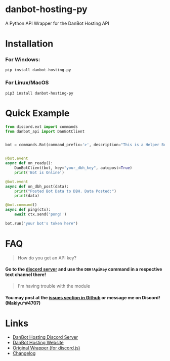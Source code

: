 # danbot-hosting-py

A Python API Wrapper for the DanBot Hosting API

# Installation

### For Windows:

`pip install danbot-hosting-py`

### For Linux/MacOS

`pip3 install danbot-hosting-py`

# Quick Example

```python
from discord.ext import commands
from danbot_api import DanBotClient


bot = commands.Bot(command_prefix='>', description="This is a Helper Bot")


@bot.event
async def on_ready():
    DanBotClient(bot, key="your_dbh_key", autopost=True)
    print('Bot is Online')

@bot.event
async def on_dbh_post(data):
    print("Posted Bot Data to DBH. Data Posted:")
    print(data)

@bot.command()
async def ping(ctx):
    await ctx.send('pong!')

bot.run("your bot's token here")
```

# FAQ

> How do you get an API key?

#### Go to the [discord server](https://discord.gg/dbh) and use the `DBH!ApiKey` command in a respective text channel there!

> I'm having trouble with the module

#### You may post at the [issues section in Github](https://github.com/Makiyu-py/danbot-hosting/issues) or message me on Discord! (Makiyu^#4707)

# Links

- [DanBot Hosting Discord Server](https://discord.gg/dbh)
- [DanBot Hosting Website](https://danbot.host)
- [Original Wrapper (for discord.js)](https://github.com/danbot-devs/danbot-hosting)
- [Changelog](https://github.com/Makiyu-py/danbot-hosting/blob/main/CHANGELOG.md)
